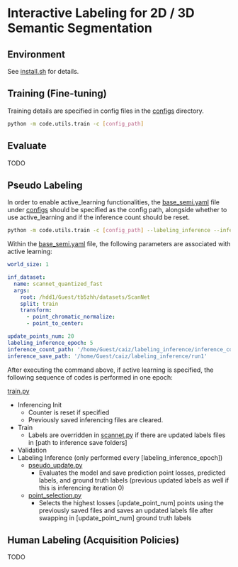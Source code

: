 # Interactive Labeling for 2D / 3D Semantic Segmentation

## Environment

See [install.sh](install.sh) for details.

## Training (Fine-tuning)

Training details are specified in config files in the [configs](configs) directory.

```bash
python -m code.utils.train -c [config_path]
```

## Evaluate 

TODO

## Pseudo Labeling

In order to enable active_learning functionalities, the [base_semi.yaml](base_semi.yaml) file under [configs](configs) should be specified as the config path, alongside whether 
to use active_learning and if the inference count should be reset.

```bash
python -m code.utils.train -c [config_path] --labeling_inference --inference_count_reset
```

Within the [base_semi.yaml](base_semi.yaml) file, the following parameters are associated with active learning:

```yaml
world_size: 1                                                                            #currently only supports 1

inf_dataset:
  name: scannet_quantized_fast
  args: 
    root: /hdd1/Guest/tb5zhh/datasets/ScanNet
    split: train
    transform:
      - point_chromatic_normalize:
      - point_to_center:

update_points_num: 20                                                                    # how many ground truth labels are added every inferencing iteration
labeling_inference_epoch: 5                                                              # how many epochs after which inferencing is performed
inference_count_path: '/home/Guest/caiz/labeling_inference/inference_count_1.npy'        # [path to inference count file]
inference_save_path: '/home/Guest/caiz/labeling_inference/run1'                          # [path to inference save folders]
```

After executing the command above, if active learning is specified, the following sequence of codes is performed in one epoch:

[train.py](train.py)
- Inferencing Init
  - Counter is reset if specified
  - Previously saved inferencing files are cleared.
- Train
  - Labels are overridden in [scannet.py](scannet.py) if there are updated labels files in [path to inference save folders]
- Validation
- Labeling Inference (only performed every [labeling_inference_epoch])
  - [pseudo_update.py](pseudo_update.py)
    - Evaluates the model and save prediction point losses, predicted labels, and ground truth labels (previous updated labels as well
      if this is inferencing iteration 0)
  - [point_selection.py](point_selection.py)
    - Selects the highest losses [update_point_num] points using the previously saved files and saves an updated labels file after swapping
      in [update_point_num] ground truth labels

## Human Labeling (Acquisition Policies)

TODO

